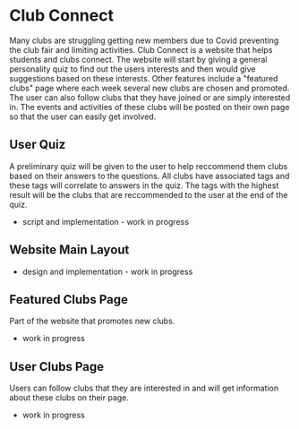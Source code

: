 # Club Connect
Many clubs are struggling getting new members due to Covid preventing the club fair and limiting activities. Club Connect is a website that helps students and clubs connect. The website will start by giving a general personality quiz to find out the users interests and then would give suggestions based on these interests. Other features include a "featured clubs" page where each week several new clubs are chosen and promoted. The user can also follow clubs that they have joined or are simply interested in. The events and activities of these clubs will be posted on their own page so that the user can easily get involved.
## User Quiz
A preliminary quiz will be given to the user to help reccommend them clubs based on their answers to the questions. All clubs have associated tags and these tags will correlate to answers in the quiz. The tags with the highest result will be the clubs that are reccommended to the user at the end of the quiz.
  - script and implementation - work in progress

## Website Main Layout
  - design and implementation - work in progress

## Featured Clubs Page
Part of the website that promotes new clubs.
  - work in progress 

## User Clubs Page
Users can follow clubs that they are interested in and will get information about these clubs on their page.
  - work in progress 



[//]: # (These are reference links used in the body of this note and get stripped out when the markdown processor does its job. There is no need to format nicely because it shouldn't be seen. Thanks SO - http://stackoverflow.com/questions/4823468/store-comments-in-markdown-syntax)


   [dill]: <https://github.com/joemccann/dillinger>
   [git-repo-url]: <https://github.com/joemccann/dillinger.git>
   [john gruber]: <http://daringfireball.net>
   [df1]: <http://daringfireball.net/projects/markdown/>
   [markdown-it]: <https://github.com/markdown-it/markdown-it>
   [Ace Editor]: <http://ace.ajax.org>
   [node.js]: <http://nodejs.org>
   [Twitter Bootstrap]: <http://twitter.github.com/bootstrap/>
   [jQuery]: <http://jquery.com>
   [@tjholowaychuk]: <http://twitter.com/tjholowaychuk>
   [express]: <http://expressjs.com>
   [AngularJS]: <http://angularjs.org>
   [Gulp]: <http://gulpjs.com>

   [PlDb]: <https://github.com/joemccann/dillinger/tree/master/plugins/dropbox/README.md>
   [PlGh]: <https://github.com/joemccann/dillinger/tree/master/plugins/github/README.md>
   [PlGd]: <https://github.com/joemccann/dillinger/tree/master/plugins/googledrive/README.md>
   [PlOd]: <https://github.com/joemccann/dillinger/tree/master/plugins/onedrive/README.md>
   [PlMe]: <https://github.com/joemccann/dillinger/tree/master/plugins/medium/README.md>
   [PlGa]: <https://github.com/RahulHP/dillinger/blob/master/plugins/googleanalytics/README.md>
